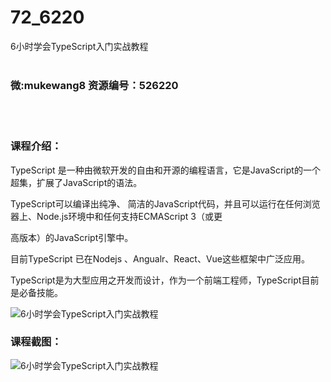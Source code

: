 # 72_6220
6小时学会TypeScript入门实战教程
<br/></br>
<h3>微:mukewang8 资源编号：526220</h3>
<br/></br>
<h3>课程介绍：</h3>
<p><a title="查看与 TypeScript 相关的文章" target="_blank">TypeScript</a> 是一种由微软开发的自由和开源的编程语言，它是JavaScript的一个超集，扩展了JavaScript的语法。</p>
<p>TypeScript可以编译出纯净、 简洁的JavaScript代码，并且可以运行在任何浏览器上、Node.js环境中和任何支持ECMAScript 3（或更</p>
<p>高版本）的JavaScript引擎中。</p>
<p>目前TypeScript 已在Nodejs 、Angualr、React、Vue这些框架中广泛应用。</p>
<p>TypeScript是为大型应用之开发而设计，作为一个前端工程师，TypeScript目前是必备技能。</p>
<p><img src="https://www.ko996.com/wp-content/uploads/img/2019/08/1-26-300x210.png" alt="6小时学会TypeScript入门实战教程"></p>
<h3>课程截图：</h3>
<p><img src="https://www.ko996.com/wp-content/uploads/img/2019/08/2-20.png" alt="6小时学会TypeScript入门实战教程"></p>
<p>&nbsp;</p>
